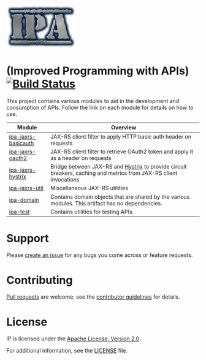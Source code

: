 ![IPA](logo.png "IPA Logo")
# (Improved Programming with APIs) [![Build Status](https://travis-ci.org/vspglobal/ipa.svg)](https://travis-ci.org/vspglobal/ipa)
This project contains various modules to aid in the development and consumption of APIs.   Follow the link on each module for details on how to use.

**Module** | **Overview**
-----------|--------------
 [ipa-jaxrs-basicauth](ipa-jaxrs-basicauth) |  JAX-RS client filter to apply HTTP basic auth header on requests 
 [ipa-jaxrs-oauth2](ipa-jaxrs-oauth2) |  JAX-RS client filter to retrieve OAuth2 token and apply it as a header on requests 
 [ipa-jaxrs-hystrix](ipa-jaxrs-hystrix) | Bridge between JAX-RS and [Hystrix](https://github.com/Netflix/Hystrix) to provide circuit breakers, caching and metrics from JAX-RS client invocations
 [ipa-jaxrs-util](ipa-jaxrs-util) | Miscellaneous JAX-RS utilities
 [ipa-domain](ipa-domain) |  Contains domain objects that are shared by the various modules.  This artifact has no dependencies. 
 [ipa-test](ipa-test) |  Contains utilities for testing APIs.


# Support
Please [create an issue](https://github.com/vspglobal/ipa/issues) for any bugs you come across or feature requests.

# Contributing
[Pull requests](http://help.github.com/send-pull-requests) are welcome; see the [contributor guidelines](CONTRIBUTING.md) for details.

# License
IP is licensed under the [Apache License, Version 2.0](http://www.apache.org/licenses/LICENSE-2.0).

For additional information, see the [LICENSE](LICENSE) file.
